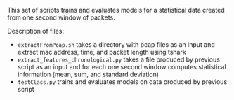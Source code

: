 This set of scripts trains and evaluates models for a statistical data created from one second window of packets. 

Description of files:

- `extractFromPcap.sh` takes a directory with pcap files as an input and extract mac address, time, and packet length using tshark
- `extract_features_chronological.py` takes a file produced by previous script as an input and for each one second window computes statistical information (mean, sum, and standard deviation)
- `testClass.py` trains and evaluates models on data produced by previous script
